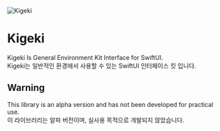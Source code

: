 ![Kigeki](https://user-images.githubusercontent.com/98750438/210124600-226eb7e4-e558-4738-ad70-3c12b133cd09.svg)
# Kigeki

Kigeki Is General Environment Kit Interface for SwiftUI.</br>
Kigeki는 일반적인 환경에서 사용할 수 있는 SwiftUI 인터페이스 킷 입니다.

## Warning
This library is an alpha version and has not been developed for practical use.</br>
이 라이브러리는 알파 버전이며, 실사용 목적으로 개발되지 않았습니다.
